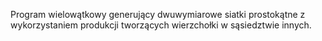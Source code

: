 Program wielowątkowy generujący dwuwymiarowe siatki prostokątne z wykorzystaniem produkcji tworzących wierzchołki w sąsiedztwie innych.
